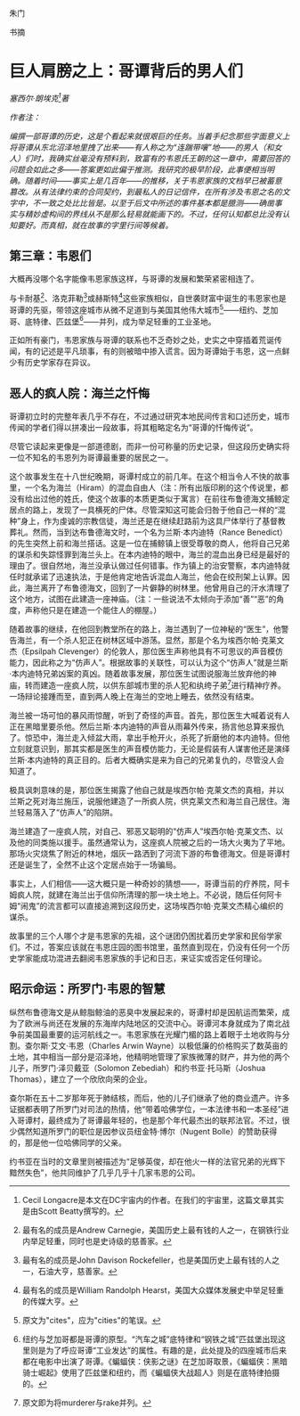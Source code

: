 朱门

书摘

# 巨人肩膀之上：哥谭背后的男人们

*塞西尔·朗埃克[^1]著*

*作者注：*

*编撰一部哥谭的历史，这是个看起来就很艰巨的任务。当着手纪念那些字面意义上将哥谭从东北沼泽地里拽了出来——有人称之为“连踹带嚷”地——的男人（和女人）们时，我确实丝毫没有预料到，致富有的韦恩氏王朝的这一章中，需要回答的问题会如此之多——答案更如此偏于推测。我研究的极早阶段，此事便相当明确。随着时间——事实上是几百年——的推移，关于韦恩家族的文档早已被蓄意篡改。从有法律约束的合同契约，到最私人的日记信件，在所有涉及韦恩之名的文字中，不一致之处比比皆是。以至于后文中所述的事件基本都是臆测——确凿事实与精妙虚构间的界线从不是那么轻易就能画下的。不过，任何认知都总比没有认知要好。而真相，就在故事的字里行间等候着。*

[^1]: Cecil Longacre是本文在DC宇宙内的作者。在我们的宇宙里，这篇文章其实是由Scott Beatty撰写的。

## 第三章：韦恩们

大概再没哪个名字能像韦恩家族这样，与哥谭的发展和繁荣紧密相连了。

与卡耐基[^2]、洛克菲勒[^3]或赫斯特[^4]这些家族相似，自世袭财富中诞生的韦恩家也是哥谭的先驱，带领这座城市从微不足道到与美国其他伟大城市[^5]——纽约、芝加哥、底特律、匹兹堡[^6]——并列，成为举足轻重的工业圣地。

正如所有豪门，韦恩家族与哥谭的联系也不乏奇妙之处，史实之中穿插着荒诞传闻，有的记述是平凡琐事，有的则被暗中掺入谎言。因为哥谭始于韦恩，这一点鲜少有历史学家存在异议。

[^2]:最有名的成员是Andrew Carnegie，美国历史上最有钱的人之一，在钢铁行业内举足轻重，同时也是史诗级的慈善家。
[^3]: 最有名的成员是John Davison Rockefeller，也是美国历史上最有钱的人之一，石油大亨，慈善家。
[^4]: 最有名的成员是William Randolph Hearst，美国大众媒体发展史中举足轻重的传媒大亨。
[^5]:原文为"cites"，应为"cities"的笔误。
[^6]:纽约与芝加哥都是哥谭的原型。“汽车之城”底特律和“钢铁之城”匹兹堡出现这里则是为了呼应哥谭“工业发达”的属性。有趣的是，此处提及的四座城市后来都在电影中出演了哥谭。《蝙蝠侠：侠影之谜》在芝加哥取景，《蝙蝠侠：黑暗骑士崛起》使用了匹兹堡和纽约，而《蝙蝠侠大战超人》则是在底特律拍摄的。

## 恶人的疯人院：海兰之忏悔

哥谭初立时的完整年表几乎不存在，不过通过研究本地民间传言和口述历史，城市传闻的学者们得以拼凑出一段故事，将其粗略定名为“哥谭的忏悔传说”。

尽管它读起来更像是一部道德剧，而非一份可称量的历史记录，但这段历史确实将一位不知名的韦恩列为哥谭最重要的居民之一。

这个故事发生在十八世纪晚期，哥谭村成立的前几年。在这个相当令人不快的故事里，一个名为海兰（Hiram）的混血自由人（注：所有出版印刷的这个传说里，都没有给出过他的姓氏，使这个故事的本质更类似于寓言）在前往布鲁德海文捕鲸定居点的路上，发现了一具横死的尸体。尽管深知这可能会归咎于他自己一样的“混种”身上，作为虔诚的宗教信徒，海兰还是在继续赶路前为这具尸体举行了基督教葬礼。然而，当到达布鲁德海文时，一个名为兰斯·本内迪特（Rance Benedict）的先生突然上前和海兰搭话。这是一位在捕鲸镇上很受尊敬的商人，他将自己兄弟的谋杀和失踪怪罪到海兰头上。在本内迪特的眼中，海兰的混血出身已经是最好的理由了。很自然地，海兰没承认做过任何错事。作为镇上的治安警察，本内迪特就任时就承诺了迅速执法，于是他肯定地告诉混血人海兰，他会在绞刑架上认罪。因此，海兰离开了布鲁德海文，回到了一片僻静的树林里。他曾用自己的汗水清理了这个地方，试图在此建造一座神庙。（注：一些说法不太倾向于添加“善”“恶”的角度，声称他只是在建造一个能住人的棚屋。）

随着故事的继续，在他回到教堂所在的路上，海兰遇到了一位神秘的“医生”，他警告海兰，有一个杀人犯正在树林区域中游荡。显然，那是个名为埃西尔帕·克莱文杰（Epsilpah Clevenger）的伦敦人，那位医生声称他具有不可思议的声音模仿能力，因此称之为“仿声人”。根据故事的关联性，可以认为这个“仿声人”就是兰斯·本内迪特兄弟凶案的真凶。随着故事发展，那位医生试图说服海兰放弃他的神庙，转而建造一座疯人院，以供东部城市里的杀人犯和纨绔子弟[^7]进行精神疗养。一场辩论接踵而至，直到两人晚上在海兰的空地上睡去，依然没有结束。

海兰被一场可怕的暴风雨惊醒，听到了奇怪的声音。首先，那位医生大喊着说有人正在黑暗里要杀他。然后兰斯·本内迪特的声音从雨幕外传来，扬言他总算来报仇了。惊恐中，海兰走入倾盆大雨，拿出手枪开火，杀死了折磨他的本内迪特。但他立刻就意识到，那其实都是医生的声音模仿能力，无论是假装有人谋害他还是演绎兰斯·本内迪特的真正目的。后者大概确实是来为自己的兄弟复仇的，尽管没人会知道了。

极具讽刺意味的是，那位医生揭露了他自己就是埃西尔帕·克莱文杰的真相，并以兰斯之死对海兰施压，说服他建造了一所疯人院，供克莱文杰和海兰自己居住。海兰轻易落入了“仿声人”的陷阱。

海兰建造了一座疯人院，对自己、邪恶又聪明的“仿声人”埃西尔帕·克莱文杰、以及他的同类施以援手。虽然通常认为，这座疯人院被之后的一场大火夷为了平地。那场火灾烧焦了附近的林地，烟灰一路洒到了河流下游的布鲁德海文。但是哥谭村还是诞生了，全然不止这个定居点始于一场骗局。

事实上，人们相信——这大概只是一种奇妙的猜想——，哥谭当前的疗养院，阿卡姆疯人院，就建在海兰出于信仰所清理的那一块土地上。不必说，随后任何阿卡姆“闹鬼”的流言都可以直接追溯到这段历史，这场埃西尔帕·克莱文杰精心编织的谋杀。

故事里的三个人哪个才是韦恩家的先祖，这个谜团仍困扰着历史学家和民俗学家们。不过，答案应该就在韦恩庄园的图书馆里，虽然直到现在，仍没有任何一个历史学家能成功混进去翻阅韦恩家族的手记和日志，来证实或否定任何理论。

[^7]: 原文即为将murderer与rake并列。

## 昭示命运：所罗门·韦恩的智慧

纵然布鲁德海文是从鲸脂鲸油的恶臭中发展起来的，哥谭村却是因航运而繁荣，成为了欧洲与尚还在发展的东海岸内陆地区的交流中心。哥谭河本身就成为了南北战争前美国最重要的运河航线之一。韦恩家族在光耀门楣的路上着眼于土地收购与分割。查尔斯·艾文·韦恩（Charles Arwin Wayne）以极低廉的价格购买了数英亩的土地，其中相当一部分是沼泽地，他精明地管理了家族微薄的财产，并为他的两个儿子，所罗门·泽贝戴亚（Solomon Zebediah）和约书亚·托马斯（Joshua Thomas），建立了一个欣欣向荣的企业。

查尔斯在五十二岁那年死于肺结核，而后，他的儿子们继承了他的商业遗产。许多证据都表明了所罗门对司法的热情，他“带着哈佛学位，一本法律书和一本圣经”进入哥谭村，最终成为了哥谭最年轻的，也是那个年代最杰出的联邦法官。不过，很少偶然知道所罗门的职位是因参议员纽金特·博尔（Nugent Bolle）的赞助获得的，那是他一位哈佛同学的父亲。

约书亚在当时的文章里则被描述为“足够英俊，却在他火一样的法官兄弟的光辉下黯然失色”，他共同维护了几乎几乎十几家韦恩的公司。
